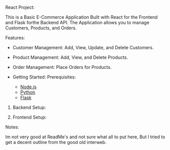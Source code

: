 React Project:

This is a Basic E-Commerce Application Built with React for the Frontend and Flask forthe Backend API.
The Application allows you to manage Customers, Products, and Orders.

Features:

- Customer Management: Add, View, Update, and Delete Customers.
- Product Management: Add, View, and Delete Products.
- Order Management: Place Orders for Products.

- Getting Started:
    Prerequisites:
    - [Node.js](https://nodejs.org/)
    - [Python](https://www.python.org/downloads/)
    - [Flask](https://flask.palletsprojects.com/)

1. Backend Setup:

2. Frontend Setup:

Notes:

Im not very good at ReadMe's and not sure what all to put here,
But I tried to get a decent outline from the good old interweb.